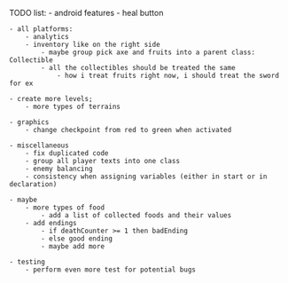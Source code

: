 TODO list:
	- android features
		- heal button
		
	- all platforms:
		- analytics
		- inventory like on the right side
			- maybe group pick axe and fruits into a parent class: Collectible
			- all the collectibles should be treated the same
				- how i treat fruits right now, i should treat the sword for ex
		
    - create more levels;
		- more types of terrains
		
	- graphics
		- change checkpoint from red to green when activated
		
	- miscellaneous
		- fix duplicated code
		- group all player texts into one class
		- enemy balancing
		- consistency when assigning variables (either in start or in declaration)
		
	- maybe
		- more types of food
			- add a list of collected foods and their values
		- add endings
			- if deathCounter >= 1 then badEnding
			- else good ending
			- maybe add more
		
	- testing
		- perform even more test for potential bugs
